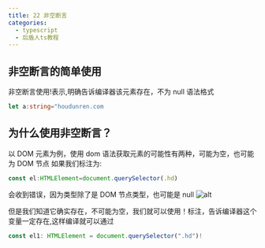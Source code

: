 ```yaml
---
title: 22 非空断言
categories:
  - typescript
  - 后盾人ts教程
---
```


## 非空断言的简单使用

非空断言使用!表示,明确告诉编译器该元素存在，不为 null
语法格式

```typescript
let a:string="houdunren.com
```

## 为什么使用非空断言？

以 DOM 元素为例，使用 dom 语法获取元素的可能性有两种，可能为空，也可能为 DOM 节点
如果我们标注为:

```typescript
const el:HTMLElement=document.querySelector(.hd)
```

会收到错误，因为类型除了是 DOM 节点类型，也可能是 null
![alt](https://mikes.oss-cn-beijing.aliyuncs.com/uPic/q9NkRR.png)

但是我们知道它确实存在，不可能为空，我们就可以使用！标注，告诉编译器这个变量一定存在,这样编译就可以通过

```typescript
const el1: HTMLElement = document.querySelector(".hd")!
```

